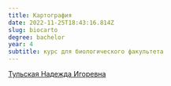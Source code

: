 ```yaml
---
title: Картография
date: 2022-11-25T18:43:16.814Z
slug: biocarto
degree: bachelor
year: 4
subtitle: курс для биологического факультета
---
```


[Тульская Надежда Игоревна](./people/tulskaia)
